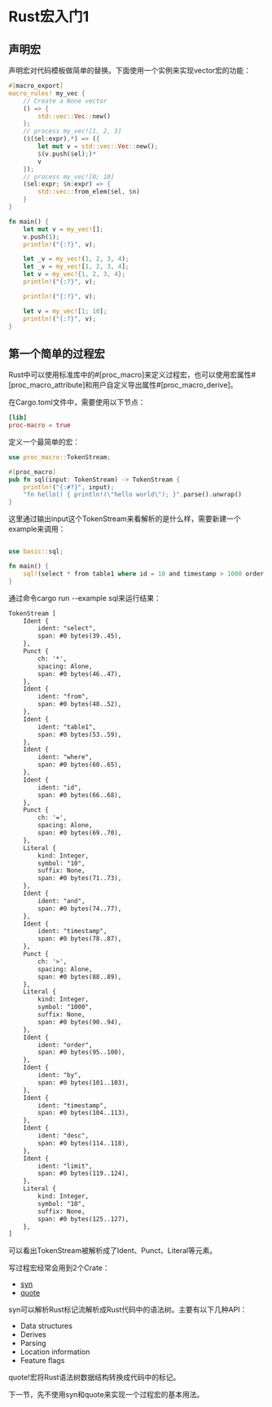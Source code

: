 # Rust宏入门1

## 声明宏

声明宏对代码模板做简单的替换。下面使用一个实例来实现vector宏的功能：

```rust
#[macro_export]
macro_rules! my_vec {
    // Create a None vector
    () => {
        std::vec::Vec::new()
    };
    // process my_vec![1, 2, 3]
    ($($el:expr),*) => ({
        let mut v = std::vec::Vec::new();
        $(v.push($el);)*
        v
    });
    // process my_vec![0; 10]
    ($el:expr; $n:expr) => {
        std::vec::from_elem($el, $n)
    }
}

fn main() {
    let mut v = my_vec![];
    v.push(1);
    println!("{:?}", v);

    let _v = my_vec!(1, 2, 3, 4);
    let _v = my_vec![1, 2, 3, 4];
    let v = my_vec!{1, 2, 3, 4};
    println!("{:?}", v);

    println!("{:?}", v);

    let v = my_vec![1; 10];
    println!("{:?}", v);
}
```

## 第一个简单的过程宏

Rust中可以使用标准库中的#[proc_macro]来定义过程宏，也可以使用宏属性#[proc_macro_attribute]和用户自定义导出属性#[proc_macro_derive]。

在Cargo.toml文件中，需要使用以下节点：

```toml
[lib]
proc-macro = true
```

定义一个最简单的宏：

```rust
use proc_macro::TokenStream;

#[proc_macro]
pub fn sql(input: TokenStream) -> TokenStream {
    println!("{:#?}", input);
    "fn hello() { println!(\"hello world\"); }".parse().unwrap()
}
```

这里通过输出input这个TokenStream来看解析的是什么样，需要新建一个example来调用：

```rust

use basic::sql;

fn main() {
    sql!(select * from table1 where id = 10 and timestamp > 1000 order by timestamp desc limit 10);
}
```

通过命令cargo run --example sql来运行结果：

```txt
TokenStream [
    Ident {
        ident: "select",
        span: #0 bytes(39..45),
    },
    Punct {
        ch: '*',
        spacing: Alone,
        span: #0 bytes(46..47),
    },
    Ident {
        ident: "from",
        span: #0 bytes(48..52),
    },
    Ident {
        ident: "table1",
        span: #0 bytes(53..59),
    },
    Ident {
        ident: "where",
        span: #0 bytes(60..65),
    },
    Ident {
        ident: "id",
        span: #0 bytes(66..68),
    },
    Punct {
        ch: '=',
        spacing: Alone,
        span: #0 bytes(69..70),
    },
    Literal {
        kind: Integer,
        symbol: "10",
        suffix: None,
        span: #0 bytes(71..73),
    },
    Ident {
        ident: "and",
        span: #0 bytes(74..77),
    },
    Ident {
        ident: "timestamp",
        span: #0 bytes(78..87),
    },
    Punct {
        ch: '>',
        spacing: Alone,
        span: #0 bytes(88..89),
    },
    Literal {
        kind: Integer,
        symbol: "1000",
        suffix: None,
        span: #0 bytes(90..94),
    },
    Ident {
        ident: "order",
        span: #0 bytes(95..100),
    },
    Ident {
        ident: "by",
        span: #0 bytes(101..103),
    },
    Ident {
        ident: "timestamp",
        span: #0 bytes(104..113),
    },
    Ident {
        ident: "desc",
        span: #0 bytes(114..118),
    },
    Ident {
        ident: "limit",
        span: #0 bytes(119..124),
    },
    Literal {
        kind: Integer,
        symbol: "10",
        suffix: None,
        span: #0 bytes(125..127),
    },
]
```

可以看出TokenStream被解析成了Ident、Punct、Literal等元素。

写过程宏经常会用到2个Crate：

- [syn](https://docs.rs/syn/1.0.99/syn/)
- [quote](https://docs.rs/quote/1.0.21/quote/)

syn可以解析Rust标记流解析成Rust代码中的语法树。主要有以下几种API：

- Data structures
- Derives
- Parsing
- Location information
- Feature flags

quote!宏将Rust语法树数据结构转换成代码中的标记。

下一节，先不使用syn和quote来实现一个过程宏的基本用法。
